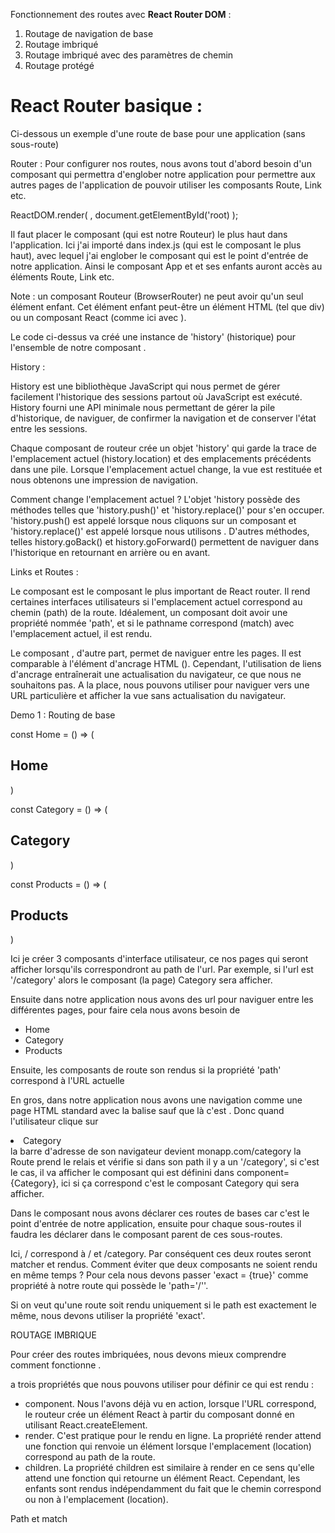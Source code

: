 Fonctionnement des routes avec **React Router DOM** :

1. Routage de navigation de base
2. Routage imbriqué
3. Routage imbriqué avec des paramètres de chemin
4. Routage protégé

# React Router basique :

Ci-dessous un exemple d'une route de base pour une application (sans sous-route)

<Router>
    <Route exact path="/" component={Home} />
    <Route path="/category" component={Category} />
    <Route path="/login" component={Login} />
    <Route path="/products" component={Products} />
</Router>

Router :
Pour configurer nos routes, nous avons tout d'abord besoin d'un composant qui
permettra d'englober notre application pour permettre aux autres pages de l'application
de pouvoir utiliser les composants Route, Link etc.

ReactDOM.render(
    <BrowserRouter>
        <App />
    </BrowserRouter>,
    document.getElementById('root)
);

Il faut placer le composant <BrowserRouter> (qui est notre Routeur) le plus haut dans l'application.
Ici j'ai importé <BrowserRouter> dans index.js (qui est le composant le plus haut), avec lequel j'ai englober le composant <App>
qui est le point d'entrée de notre application. Ainsi le composant App et et ses enfants auront accès au éléments Route, Link etc.

Note : un composant Routeur (BrowserRouter) ne peut avoir qu'un seul élément enfant. Cet élément enfant peut-être
un élément HTML (tel que div) ou un composant React (comme ici avec <App>).

Le code ci-dessus va créé une instance de 'history' (historique) pour l'ensemble de notre composant <App>.

History :

History est une bibliothèque JavaScript qui nous permet de gérer facilement l'historique des sessions partout où JavaScript est exécuté.
History fourni une API minimale nous permettant de gérer la pile d'historique, de naviguer, de confirmer la navigation et de conserver l'état
entre les sessions.

Chaque composant de routeur crée un objet 'history' qui garde la trace de l'emplacement actuel (history.location) et des emplacements précédents dans une pile.
Lorsque l'emplacement actuel change, la vue est restituée et nous obtenons une impression de navigation.

Comment change l'emplacement actuel ? L'objet 'history possède des méthodes telles que 'history.push()' et 'history.replace()' pour s'en occuper.
'history.push() est appelé lorsque nous cliquons sur un composant <Link> et 'history.replace()' est appelé lorsque nous utilisons <Redirect>.
D'autres méthodes, telles history.goBack() et history.goForward() permettent de naviguer dans l'historique en retournant en arrière ou en avant.


Links et Routes :

Le composant <Route> est le composant le plus important de React router. Il rend certaines interfaces utilisateurs si l'emplacement actuel correspond au chemin (path) de la route.
Idéalement, un composant <Route> doit avoir une propriété nommée 'path', et si le pathname correspond (match) avec l'emplacement actuel, il est rendu.

Le composant <Link>, d'autre part, permet de naviguer entre les pages. Il est comparable à l'élément d'ancrage HTML (<a>). Cependant, l'utilisation de liens d'ancrage entraînerait une actualisation du navigateur, ce que nous ne souhaitons pas.
A la place, nous pouvons utiliser <Link> pour naviguer vers une URL particulière et afficher la vue sans actualisation du navigateur.


Demo 1 : Routing de base

const Home = () => (
    <div>
        <h2>Home</h2>
    </div>
)

const Category = () => (
    <div>
        <h2>Category</h2>
    </div>
)

const Products = () => (
    <div>
        <h2>Products</h2>
    </div>
)

Ici je créer 3 composants d'interface utilisateur, ce nos pages qui seront afficher lorsqu'ils correspondront au path de l'url. Par exemple, si l'url est '/category' alors le composant (la page) Category sera afficher.

Ensuite dans notre application nous avons des url pour naviguer entre les différentes pages, pour faire cela nous avons besoin de <Link>

<ul>
    <li><Link to="/">Home</Link></li>
    <li><Link to="/category">Category</Link></li>
    <li><Link to="/products">Products</Link></li>
</ul>

Ensuite, les composants de route son rendus si la propriété 'path' correspond à l'URL actuelle

<Route path="/" component={Home} />
<Route path="/category" component={Category} />
<Route path="/products" component={Products} />

En gros, dans notre application nous avons une navigation comme une page HTML standard avec la balise <a> sauf que là c'est <Link>.
Donc quand l'utilisateur clique sur <li><Link to="/category">Category</Link></li> la barre d'adresse de son navigateur devient monapp.com/category
la Route prend le relais et vérifie si dans son path il y a un '/category', si c'est le cas, il va afficher le composant qui est définini dans component={Category},
ici si ça correspond c'est le composant Category qui sera afficher.

Dans le composant <App> nous avons déclarer ces routes de bases car c'est le point d'entrée de notre application, ensuite pour chaque sous-routes il faudra les 
déclarer dans le composant parent de ces sous-routes.

Ici, / correspond à / et /category. Par conséquent ces deux routes seront matcher et rendus. Comment éviter que deux composants ne soient rendu en même temps ?
Pour cela nous devons passer 'exact = {true}' comme propriété à notre route qui possède le 'path='/''.

<Route exact={true} path="/" component={Home} />

Si on veut qu'une route soit rendu uniquement si le path est exactement le même, nous devons utiliser la propriété 'exact'.

ROUTAGE IMBRIQUE

Pour créer des routes imbriquées, nous devons mieux comprendre comment fonctionne <Route>.

<Route> a trois propriétés que nous pouvons utiliser pour définir ce qui est rendu :

* component. Nous l'avons déjà vu en action, lorsque l'URL correspond, le routeur crée un élément React à partir du composant donné en utilisant React.createElement.
* render. C'est pratique pour le rendu en ligne. La propriété render attend une fonction qui renvoie un élément lorsque l'emplacement (location) correspond au path de la route.
* children. La propriété children est similaire à render en ce sens qu'elle attend une fonction qui retourne un élément React. Cependant, les enfants sont rendus indépendamment du fait que le chemin correspond ou non à l'emplacement (location).


Path et match
